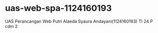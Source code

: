 # uas-web-spa-1124160193
UAS Perancangan Web Putri Alaeda Syaura Andayani(1124160193) TI 24 P cdm 2
